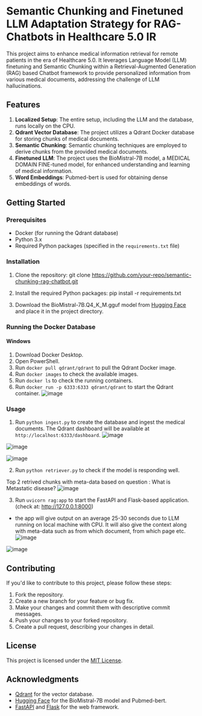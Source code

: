 # Semantic Chunking and Finetuned LLM Adaptation Strategy for RAG-Chatbots in Healthcare 5.0 IR

This project aims to enhance medical information retrieval for remote patients in the era of Healthcare 5.0. It leverages Language Model (LLM) finetuning and Semantic Chunking within a Retrieval-Augmented Generation (RAG) based Chatbot framework to provide personalized information from various medical documents, addressing the challenge of LLM hallucinations.

## Features

1. **Localized Setup**: The entire setup, including the LLM and the database, runs locally on the CPU.
2. **Qdrant Vector Database**: The project utilizes a Qdrant Docker database for storing chunks of medical documents.
3. **Semantic Chunking**: Semantic chunking techniques are employed to derive chunks from the provided medical documents.
4. **Finetuned LLM**: The project uses the BioMistral-7B model, a MEDICAL DOMAIN FINE-tuned model, for enhanced understanding and learning of medical information.
5. **Word Embeddings**: Pubmed-bert is used for obtaining dense embeddings of words.

## Getting Started

### Prerequisites

- Docker (for running the Qdrant database)
- Python 3.x
- Required Python packages (specified in the `requirements.txt` file)

### Installation

1. Clone the repository: git clone https://github.com/your-repo/semantic-chunking-rag-chatbot.git

2. Install the required Python packages: pip install -r requirements.txt

3. Download the BioMistral-7B.Q4_K_M.gguf model from [Hugging Face](https://huggingface.co/MaziyarPanahi/BioMistral-7B-GGUF) and place it in the project directory.

### Running the Docker Database

#### Windows

1. Download Docker Desktop.
2. Open PowerShell.
3. Run `docker pull qdrant/qdrant` to pull the Qdrant Docker image.
4. Run `docker images` to check the available images.
5. Run `docker ls` to check the running containers.
6. Run `docker run -p 6333:6333 qdrant/qdrant` to start the Qdrant container.
![image](https://github.com/fenil210/Medical-RAG/assets/121050723/6579c70e-e697-40b2-8142-72ea175ae1a0)


### Usage

1. Run `python ingest.py` to create the database and ingest the medical documents. The Qdrant dashboard will be available at `http://localhost:6333/dashboard`.
![image](https://github.com/fenil210/Medical-RAG/assets/121050723/f2235852-0153-4db8-991f-57cfb9714641)

![image](https://github.com/fenil210/Medical-RAG/assets/121050723/9d7fa324-db51-47b7-bde3-0a9eb49aa04b)

![image](https://github.com/fenil210/Medical-RAG/assets/121050723/1079fad4-baeb-402b-86ae-47e412da00eb)



2. Run `python retriever.py` to check if the model is responding well.

Top 2 retrived chunks with meta-data based on question : What is Metastatic disease?
![image](https://github.com/fenil210/Medical-RAG/assets/121050723/3bee2ee8-4a8e-48e6-8b68-fcb4d4dcc858)


3. Run `uvicorn rag:app` to start the FastAPI and Flask-based application. (check at:  http://127.0.0.1:8000)
- the app will give output on an average 25-30 seconds due to LLM running on local machine with CPU. It will also give the context along with meta-data such as from which document, from which page etc. 
![image](https://github.com/fenil210/Medical-RAG/assets/121050723/e855e0fe-771a-4720-a070-6fd2eaccfd14)

![image](https://github.com/fenil210/Medical-RAG/assets/121050723/6dbf6c87-e9ae-4042-a7b3-4550b9a3f5af)


## Contributing

If you'd like to contribute to this project, please follow these steps:

1. Fork the repository.
2. Create a new branch for your feature or bug fix.
3. Make your changes and commit them with descriptive commit messages.
4. Push your changes to your forked repository.
5. Create a pull request, describing your changes in detail.

## License

This project is licensed under the [MIT License](LICENSE).

## Acknowledgments

- [Qdrant](https://qdrant.tech/) for the vector database.
- [Hugging Face](https://huggingface.co/) for the BioMistral-7B model and Pubmed-bert.
- [FastAPI](https://fastapi.tiangolo.com/) and [Flask](https://flask.palletsprojects.com/) for the web framework.
